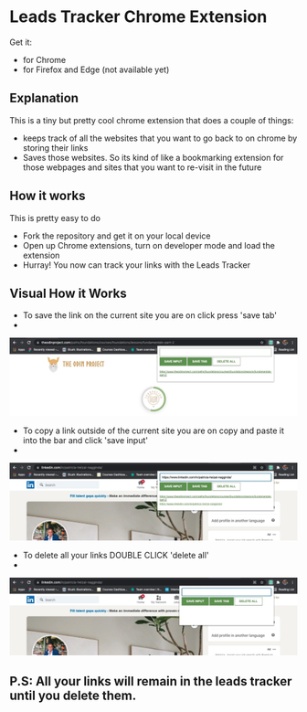 # Leads Tracker Chrome Extension

Get it:
<ul>
<li> for Chrome</li>
<li> for Firefox and Edge (not available yet)</li>
</ul>

## Explanation
This is a tiny but pretty cool chrome extension that does a couple of things:

<ul>
<li>keeps track of all the websites that you want to go back to on chrome by storing their links</li>
<li>Saves those websites. So its kind of like a bookmarking extension for those webpages and sites that you want to re-visit in the future</li>
</ul>

## How it works
This is pretty easy to do

<ul>
<li>Fork the repository and get it on your local device</li>
<li>Open up Chrome extensions, turn on developer mode and load the extension</li>
<li>Hurray! You now can track your links with the Leads Tracker</li>
 </ul>

## Visual How it Works
<ul>
 <li>To save the link on the current site you are on click press 'save tab'<li>
</ul>
<img src = "images/save tab.jpg">


<ul>
<li>To copy a link outside of the current site you are on copy and paste it into the bar and click 'save input'<li>
</ul>
<img src = "images/save input.jpg">

<ul>
<li>To delete all your links DOUBLE CLICK 'delete all'<li>
</ul>
<img src = "images/delete all.jpg">


## P.S: All your links will remain in the leads tracker until you delete them.


